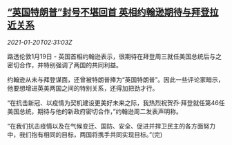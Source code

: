 <!--1611111260000-->
[“英国特朗普”封号不堪回首 英相约翰逊期待与拜登拉近关系](https://cn.reuters.com/article/uk-johnson-biden-relation-0120-idCNKBS29P07R)
------

<div><i>2021-01-20T02:31:03Z</i></div><p>路透伦敦1月19日 - 英国首相约翰逊表示，很期待在拜登周三就任美国总统后与之密切合作，并特别强调了两国的共同利益。</p><p>约翰逊从未与拜登谋面，还曾被特朗普捧为“英国特朗普”。因此一些评论家暗示，他要想增进英美两国之间的特别关系，还得加把劲才行。</p><p>“在抗击新冠、以疫情为契机建设更美好未来之际，我热烈祝贺乔‧拜登就任第46任美国总统，期待与他的新政府密切合作，”约翰逊周二发表声明称。</p><p>“在我们抗击疫情以及在气候变迁、国防、安全、促进并捍卫民主的各方面努力中，我们抱有相同的目标，两国将携手共同实现目标。”(完)</p>
